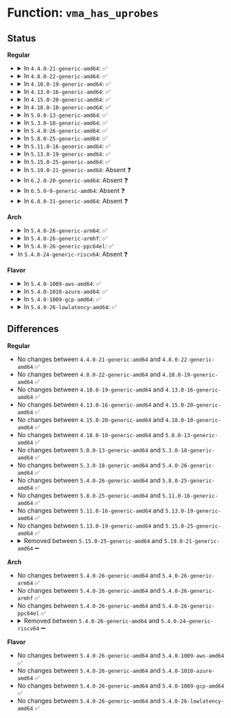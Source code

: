 # Function: <code>vma_has_uprobes</code>

## Status
<b>Regular</b>
<ul>
<li>
<details>
<summary>In <code>4.4.0-21-generic-amd64</code>: ✅</summary>

```c
bool vma_has_uprobes(struct vm_area_struct * vma, long unsigned int start, long unsigned int end)
```

```json
{
  "name": "vma_has_uprobes",
  "collision_type": "Unique Static",
  "inline_type": "No",
  "funcs": [
    {
      "addr": 18446744071580446000,
      "name": "vma_has_uprobes",
      "external": false,
      "loc": "kernel/events/uprobes.c:1089",
      "file": "kernel/events/uprobes.c",
      "inline": "seen, unknown",
      "caller_inline": [],
      "caller_func": [
        "kernel/events/uprobes.c:uprobe_munmap",
        "kernel/events/uprobes.c:uprobe_notify_resume"
      ]
    }
  ],
  "symbols": [
    {
      "addr": 18446744071580446000,
      "name": "vma_has_uprobes",
      "section": ".text",
      "bind": "STB_LOCAL",
      "size": 154
    }
  ]
}
```
</details>
</li>
<li>
<details>
<summary>In <code>4.8.0-22-generic-amd64</code>: ✅</summary>

```c
bool vma_has_uprobes(struct vm_area_struct * vma, long unsigned int start, long unsigned int end)
```

```json
{
  "name": "vma_has_uprobes",
  "collision_type": "Unique Static",
  "inline_type": "No",
  "funcs": [
    {
      "addr": 18446744071580520944,
      "name": "vma_has_uprobes",
      "external": false,
      "loc": "kernel/events/uprobes.c:1091",
      "file": "kernel/events/uprobes.c",
      "inline": "seen, unknown",
      "caller_inline": [],
      "caller_func": [
        "kernel/events/uprobes.c:uprobe_notify_resume",
        "kernel/events/uprobes.c:uprobe_munmap"
      ]
    }
  ],
  "symbols": [
    {
      "addr": 18446744071580520944,
      "name": "vma_has_uprobes",
      "section": ".text",
      "bind": "STB_LOCAL",
      "size": 154
    }
  ]
}
```
</details>
</li>
<li>
<details>
<summary>In <code>4.10.0-19-generic-amd64</code>: ✅</summary>

```c
bool vma_has_uprobes(struct vm_area_struct * vma, long unsigned int start, long unsigned int end)
```

```json
{
  "name": "vma_has_uprobes",
  "collision_type": "Unique Static",
  "inline_type": "No",
  "funcs": [
    {
      "addr": 18446744071580584928,
      "name": "vma_has_uprobes",
      "external": false,
      "loc": "kernel/events/uprobes.c:1092",
      "file": "kernel/events/uprobes.c",
      "inline": "seen, unknown",
      "caller_inline": [],
      "caller_func": [
        "kernel/events/uprobes.c:uprobe_notify_resume",
        "kernel/events/uprobes.c:uprobe_munmap"
      ]
    }
  ],
  "symbols": [
    {
      "addr": 18446744071580584928,
      "name": "vma_has_uprobes",
      "section": ".text",
      "bind": "STB_LOCAL",
      "size": 154
    }
  ]
}
```
</details>
</li>
<li>
<details>
<summary>In <code>4.13.0-16-generic-amd64</code>: ✅</summary>

```c
bool vma_has_uprobes(struct vm_area_struct * vma, long unsigned int start, long unsigned int end)
```

```json
{
  "name": "vma_has_uprobes",
  "collision_type": "Unique Static",
  "inline_type": "No",
  "funcs": [
    {
      "addr": 18446744071580615568,
      "name": "vma_has_uprobes",
      "external": false,
      "loc": "kernel/events/uprobes.c:1100",
      "file": "kernel/events/uprobes.c",
      "inline": "seen, unknown",
      "caller_inline": [],
      "caller_func": [
        "kernel/events/uprobes.c:uprobe_notify_resume",
        "kernel/events/uprobes.c:uprobe_munmap"
      ]
    }
  ],
  "symbols": [
    {
      "addr": 18446744071580615568,
      "name": "vma_has_uprobes",
      "section": ".text",
      "bind": "STB_LOCAL",
      "size": 154
    }
  ]
}
```
</details>
</li>
<li>
<details>
<summary>In <code>4.15.0-20-generic-amd64</code>: ✅</summary>

```c
bool vma_has_uprobes(struct vm_area_struct * vma, long unsigned int start, long unsigned int end)
```

```json
{
  "name": "vma_has_uprobes",
  "collision_type": "Unique Static",
  "inline_type": "No",
  "funcs": [
    {
      "addr": 18446744071580696208,
      "name": "vma_has_uprobes",
      "external": false,
      "loc": "kernel/events/uprobes.c:1100",
      "file": "kernel/events/uprobes.c",
      "inline": "seen, unknown",
      "caller_inline": [],
      "caller_func": [
        "kernel/events/uprobes.c:uprobe_notify_resume",
        "kernel/events/uprobes.c:uprobe_munmap"
      ]
    }
  ],
  "symbols": [
    {
      "addr": 18446744071580696208,
      "name": "vma_has_uprobes",
      "section": ".text",
      "bind": "STB_LOCAL",
      "size": 154
    }
  ]
}
```
</details>
</li>
<li>
<details>
<summary>In <code>4.18.0-10-generic-amd64</code>: ✅</summary>

```c
bool vma_has_uprobes(struct vm_area_struct * vma, long unsigned int start, long unsigned int end)
```

```json
{
  "name": "vma_has_uprobes",
  "collision_type": "Unique Static",
  "inline_type": "No",
  "funcs": [
    {
      "addr": 18446744071580829408,
      "name": "vma_has_uprobes",
      "external": false,
      "loc": "kernel/events/uprobes.c:1099",
      "file": "kernel/events/uprobes.c",
      "inline": "seen, unknown",
      "caller_inline": [],
      "caller_func": [
        "kernel/events/uprobes.c:uprobe_notify_resume",
        "kernel/events/uprobes.c:uprobe_munmap"
      ]
    }
  ],
  "symbols": [
    {
      "addr": 18446744071580829408,
      "name": "vma_has_uprobes",
      "section": ".text",
      "bind": "STB_LOCAL",
      "size": 158
    }
  ]
}
```
</details>
</li>
<li>
<details>
<summary>In <code>5.0.0-13-generic-amd64</code>: ✅</summary>

```c
bool vma_has_uprobes(struct vm_area_struct * vma, long unsigned int start, long unsigned int end)
```

```json
{
  "name": "vma_has_uprobes",
  "collision_type": "Unique Static",
  "inline_type": "No",
  "funcs": [
    {
      "addr": 18446744071580896528,
      "name": "vma_has_uprobes",
      "external": false,
      "loc": "kernel/events/uprobes.c:1365",
      "file": "kernel/events/uprobes.c",
      "inline": "seen, unknown",
      "caller_inline": [],
      "caller_func": [
        "kernel/events/uprobes.c:uprobe_notify_resume",
        "kernel/events/uprobes.c:uprobe_munmap"
      ]
    }
  ],
  "symbols": [
    {
      "addr": 18446744071580896528,
      "name": "vma_has_uprobes",
      "section": ".text",
      "bind": "STB_LOCAL",
      "size": 158
    }
  ]
}
```
</details>
</li>
<li>
<details>
<summary>In <code>5.3.0-18-generic-amd64</code>: ✅</summary>

```c
bool vma_has_uprobes(struct vm_area_struct * vma, long unsigned int start, long unsigned int end)
```

```json
{
  "name": "vma_has_uprobes",
  "collision_type": "Unique Static",
  "inline_type": "No",
  "funcs": [
    {
      "addr": 18446744071580994064,
      "name": "vma_has_uprobes",
      "external": false,
      "loc": "kernel/events/uprobes.c:1353",
      "file": "kernel/events/uprobes.c",
      "inline": "seen, unknown",
      "caller_inline": [],
      "caller_func": [
        "kernel/events/uprobes.c:handle_swbp",
        "kernel/events/uprobes.c:uprobe_munmap"
      ]
    }
  ],
  "symbols": [
    {
      "addr": 18446744071580994064,
      "name": "vma_has_uprobes",
      "section": ".text",
      "bind": "STB_LOCAL",
      "size": 157
    }
  ]
}
```
</details>
</li>
<li>
<details>
<summary>In <code>5.4.0-26-generic-amd64</code>: ✅</summary>

```c
bool vma_has_uprobes(struct vm_area_struct * vma, long unsigned int start, long unsigned int end)
```

```json
{
  "name": "vma_has_uprobes",
  "collision_type": "Unique Static",
  "inline_type": "No",
  "funcs": [
    {
      "addr": 18446744071581048064,
      "name": "vma_has_uprobes",
      "external": false,
      "loc": "kernel/events/uprobes.c:1405",
      "file": "kernel/events/uprobes.c",
      "inline": "seen, unknown",
      "caller_inline": [],
      "caller_func": [
        "kernel/events/uprobes.c:handle_swbp",
        "kernel/events/uprobes.c:uprobe_munmap"
      ]
    }
  ],
  "symbols": [
    {
      "addr": 18446744071581048064,
      "name": "vma_has_uprobes",
      "section": ".text",
      "bind": "STB_LOCAL",
      "size": 157
    }
  ]
}
```
</details>
</li>
<li>
<details>
<summary>In <code>5.8.0-25-generic-amd64</code>: ✅</summary>

```c
bool vma_has_uprobes(struct vm_area_struct * vma, long unsigned int start, long unsigned int end)
```

```json
{
  "name": "vma_has_uprobes",
  "collision_type": "Unique Static",
  "inline_type": "No",
  "funcs": [
    {
      "addr": 18446744071581228864,
      "name": "vma_has_uprobes",
      "external": false,
      "loc": "kernel/events/uprobes.c:1404",
      "file": "kernel/events/uprobes.c",
      "inline": "seen, unknown",
      "caller_inline": [],
      "caller_func": [
        "kernel/events/uprobes.c:find_active_uprobe",
        "kernel/events/uprobes.c:uprobe_munmap"
      ]
    }
  ],
  "symbols": [
    {
      "addr": 18446744071581228864,
      "name": "vma_has_uprobes",
      "section": ".text",
      "bind": "STB_LOCAL",
      "size": 157
    }
  ]
}
```
</details>
</li>
<li>
<details>
<summary>In <code>5.11.0-16-generic-amd64</code>: ✅</summary>

```c
bool vma_has_uprobes(struct vm_area_struct * vma, long unsigned int start, long unsigned int end)
```

```json
{
  "name": "vma_has_uprobes",
  "collision_type": "Unique Static",
  "inline_type": "No",
  "funcs": [
    {
      "addr": 18446744071581271472,
      "name": "vma_has_uprobes",
      "external": false,
      "loc": "kernel/events/uprobes.c:1404",
      "file": "kernel/events/uprobes.c",
      "inline": "seen, unknown",
      "caller_inline": [],
      "caller_func": [
        "kernel/events/uprobes.c:find_active_uprobe",
        "kernel/events/uprobes.c:uprobe_munmap"
      ]
    }
  ],
  "symbols": [
    {
      "addr": 18446744071581271472,
      "name": "vma_has_uprobes",
      "section": ".text",
      "bind": "STB_LOCAL",
      "size": 157
    }
  ]
}
```
</details>
</li>
<li>
<details>
<summary>In <code>5.13.0-19-generic-amd64</code>: ✅</summary>

```c
bool vma_has_uprobes(struct vm_area_struct * vma, long unsigned int start, long unsigned int end)
```

```json
{
  "name": "vma_has_uprobes",
  "collision_type": "Unique Static",
  "inline_type": "No",
  "funcs": [
    {
      "addr": 18446744071581290064,
      "name": "vma_has_uprobes",
      "external": false,
      "loc": "kernel/events/uprobes.c:1402",
      "file": "kernel/events/uprobes.c",
      "inline": "seen, unknown",
      "caller_inline": [],
      "caller_func": [
        "kernel/events/uprobes.c:handle_swbp",
        "kernel/events/uprobes.c:uprobe_munmap"
      ]
    }
  ],
  "symbols": [
    {
      "addr": 18446744071581290064,
      "name": "vma_has_uprobes",
      "section": ".text",
      "bind": "STB_LOCAL",
      "size": 157
    }
  ]
}
```
</details>
</li>
<li>
<details>
<summary>In <code>5.15.0-25-generic-amd64</code>: ✅</summary>

```c
bool vma_has_uprobes(struct vm_area_struct * vma, long unsigned int start, long unsigned int end)
```

```json
{
  "name": "vma_has_uprobes",
  "collision_type": "Unique Static",
  "inline_type": "No",
  "funcs": [
    {
      "addr": 18446744071581534352,
      "name": "vma_has_uprobes",
      "external": false,
      "loc": "kernel/events/uprobes.c:1403",
      "file": "kernel/events/uprobes.c",
      "inline": "seen, unknown",
      "caller_inline": [],
      "caller_func": [
        "kernel/events/uprobes.c:find_active_uprobe",
        "kernel/events/uprobes.c:uprobe_munmap"
      ]
    }
  ],
  "symbols": [
    {
      "addr": 18446744071581534352,
      "name": "vma_has_uprobes",
      "section": ".text",
      "bind": "STB_LOCAL",
      "size": 157
    }
  ]
}
```
</details>
</li>
<li>
<details>
<summary>In <code>5.19.0-21-generic-amd64</code>: Absent ❓</summary>

```json
{
  "name": "vma_has_uprobes",
  "collision_type": "Unique Static",
  "inline_type": "Full",
  "funcs": [
    {
      "addr": 18446744071581886224,
      "name": "vma_has_uprobes",
      "external": false,
      "loc": "kernel/events/uprobes.c:1398",
      "file": "kernel/events/uprobes.c",
      "inline": "not declared, inlined",
      "caller_inline": [
        "kernel/events/uprobes.c:find_active_uprobe",
        "kernel/events/uprobes.c:uprobe_munmap"
      ],
      "caller_func": []
    }
  ],
  "symbols": []
}
```
</details>
</li>
<li>
<details>
<summary>In <code>6.2.0-20-generic-amd64</code>: Absent ❓</summary>

```json
{
  "name": "vma_has_uprobes",
  "collision_type": "Unique Static",
  "inline_type": "Full",
  "funcs": [
    {
      "addr": 18446744071582319103,
      "name": "vma_has_uprobes",
      "external": false,
      "loc": "kernel/events/uprobes.c:1402",
      "file": "kernel/events/uprobes.c",
      "inline": "not declared, inlined",
      "caller_inline": [
        "kernel/events/uprobes.c:find_active_uprobe",
        "kernel/events/uprobes.c:uprobe_munmap"
      ],
      "caller_func": []
    }
  ],
  "symbols": []
}
```
</details>
</li>
<li>
<details>
<summary>In <code>6.5.0-9-generic-amd64</code>: Absent ❓</summary>

```json
{
  "name": "vma_has_uprobes",
  "collision_type": "Unique Static",
  "inline_type": "Full",
  "funcs": [
    {
      "addr": 18446744071582520281,
      "name": "vma_has_uprobes",
      "external": false,
      "loc": "kernel/events/uprobes.c:1399",
      "file": "kernel/events/uprobes.c",
      "inline": "not declared, inlined",
      "caller_inline": [
        "kernel/events/uprobes.c:find_active_uprobe",
        "kernel/events/uprobes.c:uprobe_munmap"
      ],
      "caller_func": []
    }
  ],
  "symbols": []
}
```
</details>
</li>
<li>
<details>
<summary>In <code>6.8.0-31-generic-amd64</code>: Absent ❓</summary>

```json
{
  "name": "vma_has_uprobes",
  "collision_type": "Unique Static",
  "inline_type": "Full",
  "funcs": [
    {
      "addr": 18446744071582689160,
      "name": "vma_has_uprobes",
      "external": false,
      "loc": "kernel/events/uprobes.c:1399",
      "file": "kernel/events/uprobes.c",
      "inline": "not declared, inlined",
      "caller_inline": [
        "kernel/events/uprobes.c:find_active_uprobe",
        "kernel/events/uprobes.c:uprobe_munmap"
      ],
      "caller_func": []
    }
  ],
  "symbols": []
}
```
</details>
</li>
</ul>
<b>Arch</b>
<ul>
<li>
<details>
<summary>In <code>5.4.0-26-generic-arm64</code>: ✅</summary>

```c
bool vma_has_uprobes(struct vm_area_struct * vma, long unsigned int start, long unsigned int end)
```

```json
{
  "name": "vma_has_uprobes",
  "collision_type": "Unique Static",
  "inline_type": "No",
  "funcs": [
    {
      "addr": 18446603336492404592,
      "name": "vma_has_uprobes",
      "external": false,
      "loc": "kernel/events/uprobes.c:1405",
      "file": "kernel/events/uprobes.c",
      "inline": "seen, unknown",
      "caller_inline": [],
      "caller_func": [
        "kernel/events/uprobes.c:uprobe_notify_resume",
        "kernel/events/uprobes.c:uprobe_munmap"
      ]
    }
  ],
  "symbols": [
    {
      "addr": 18446603336492404592,
      "name": "vma_has_uprobes",
      "section": ".text",
      "bind": "STB_LOCAL",
      "size": 304
    }
  ]
}
```
</details>
</li>
<li>
<details>
<summary>In <code>5.4.0-26-generic-armhf</code>: ✅</summary>

```c
bool vma_has_uprobes(struct vm_area_struct * vma, long unsigned int start, long unsigned int end)
```

```json
{
  "name": "vma_has_uprobes",
  "collision_type": "Unique Static",
  "inline_type": "No",
  "funcs": [
    {
      "addr": 3226288200,
      "name": "vma_has_uprobes",
      "external": false,
      "loc": "kernel/events/uprobes.c:1405",
      "file": "kernel/events/uprobes.c",
      "inline": "seen, unknown",
      "caller_inline": [],
      "caller_func": [
        "kernel/events/uprobes.c:handle_swbp",
        "kernel/events/uprobes.c:uprobe_munmap"
      ]
    }
  ],
  "symbols": [
    {
      "addr": 3226288200,
      "name": "vma_has_uprobes",
      "section": ".text",
      "bind": "STB_LOCAL",
      "size": 212
    }
  ]
}
```
</details>
</li>
<li>
<details>
<summary>In <code>5.4.0-26-generic-ppc64el</code>: ✅</summary>

```c
bool vma_has_uprobes(struct vm_area_struct * vma, long unsigned int start, long unsigned int end)
```

```json
{
  "name": "vma_has_uprobes",
  "collision_type": "Unique Static",
  "inline_type": "No",
  "funcs": [
    {
      "addr": 13835058055285668592,
      "name": "vma_has_uprobes",
      "external": false,
      "loc": "kernel/events/uprobes.c:1405",
      "file": "kernel/events/uprobes.c",
      "inline": "seen, unknown",
      "caller_inline": [],
      "caller_func": [
        "kernel/events/uprobes.c:handle_swbp",
        "kernel/events/uprobes.c:uprobe_munmap"
      ]
    }
  ],
  "symbols": [
    {
      "addr": 13835058055285668592,
      "name": "vma_has_uprobes",
      "section": ".text",
      "bind": "STB_LOCAL",
      "size": 352
    }
  ]
}
```
</details>
</li>
<li>
In <code>5.4.0-24-generic-riscv64</code>: Absent ❓
</li>
</ul>
<b>Flavor</b>
<ul>
<li>
<details>
<summary>In <code>5.4.0-1009-aws-amd64</code>: ✅</summary>

```c
bool vma_has_uprobes(struct vm_area_struct * vma, long unsigned int start, long unsigned int end)
```

```json
{
  "name": "vma_has_uprobes",
  "collision_type": "Unique Static",
  "inline_type": "No",
  "funcs": [
    {
      "addr": 18446744071581016912,
      "name": "vma_has_uprobes",
      "external": false,
      "loc": "kernel/events/uprobes.c:1405",
      "file": "kernel/events/uprobes.c",
      "inline": "seen, unknown",
      "caller_inline": [],
      "caller_func": [
        "kernel/events/uprobes.c:handle_swbp",
        "kernel/events/uprobes.c:uprobe_munmap"
      ]
    }
  ],
  "symbols": [
    {
      "addr": 18446744071581016912,
      "name": "vma_has_uprobes",
      "section": ".text",
      "bind": "STB_LOCAL",
      "size": 157
    }
  ]
}
```
</details>
</li>
<li>
<details>
<summary>In <code>5.4.0-1010-azure-amd64</code>: ✅</summary>

```c
bool vma_has_uprobes(struct vm_area_struct * vma, long unsigned int start, long unsigned int end)
```

```json
{
  "name": "vma_has_uprobes",
  "collision_type": "Unique Static",
  "inline_type": "No",
  "funcs": [
    {
      "addr": 18446744071580963040,
      "name": "vma_has_uprobes",
      "external": false,
      "loc": "kernel/events/uprobes.c:1405",
      "file": "kernel/events/uprobes.c",
      "inline": "seen, unknown",
      "caller_inline": [],
      "caller_func": [
        "kernel/events/uprobes.c:handle_swbp",
        "kernel/events/uprobes.c:uprobe_munmap"
      ]
    }
  ],
  "symbols": [
    {
      "addr": 18446744071580963040,
      "name": "vma_has_uprobes",
      "section": ".text",
      "bind": "STB_LOCAL",
      "size": 157
    }
  ]
}
```
</details>
</li>
<li>
<details>
<summary>In <code>5.4.0-1009-gcp-amd64</code>: ✅</summary>

```c
bool vma_has_uprobes(struct vm_area_struct * vma, long unsigned int start, long unsigned int end)
```

```json
{
  "name": "vma_has_uprobes",
  "collision_type": "Unique Static",
  "inline_type": "No",
  "funcs": [
    {
      "addr": 18446744071581008112,
      "name": "vma_has_uprobes",
      "external": false,
      "loc": "kernel/events/uprobes.c:1405",
      "file": "kernel/events/uprobes.c",
      "inline": "seen, unknown",
      "caller_inline": [],
      "caller_func": [
        "kernel/events/uprobes.c:handle_swbp",
        "kernel/events/uprobes.c:uprobe_munmap"
      ]
    }
  ],
  "symbols": [
    {
      "addr": 18446744071581008112,
      "name": "vma_has_uprobes",
      "section": ".text",
      "bind": "STB_LOCAL",
      "size": 157
    }
  ]
}
```
</details>
</li>
<li>
<details>
<summary>In <code>5.4.0-26-lowlatency-amd64</code>: ✅</summary>

```c
bool vma_has_uprobes(struct vm_area_struct * vma, long unsigned int start, long unsigned int end)
```

```json
{
  "name": "vma_has_uprobes",
  "collision_type": "Unique Static",
  "inline_type": "No",
  "funcs": [
    {
      "addr": 18446744071581068224,
      "name": "vma_has_uprobes",
      "external": false,
      "loc": "kernel/events/uprobes.c:1405",
      "file": "kernel/events/uprobes.c",
      "inline": "seen, unknown",
      "caller_inline": [],
      "caller_func": [
        "kernel/events/uprobes.c:handle_swbp",
        "kernel/events/uprobes.c:uprobe_munmap"
      ]
    }
  ],
  "symbols": [
    {
      "addr": 18446744071581068224,
      "name": "vma_has_uprobes",
      "section": ".text",
      "bind": "STB_LOCAL",
      "size": 155
    }
  ]
}
```
</details>
</li>
</ul>

## Differences
<b>Regular</b>
<ul>
<li>
No changes between <code>4.4.0-21-generic-amd64</code> and <code>4.8.0-22-generic-amd64</code> ✅
</li>
<li>
No changes between <code>4.8.0-22-generic-amd64</code> and <code>4.10.0-19-generic-amd64</code> ✅
</li>
<li>
No changes between <code>4.10.0-19-generic-amd64</code> and <code>4.13.0-16-generic-amd64</code> ✅
</li>
<li>
No changes between <code>4.13.0-16-generic-amd64</code> and <code>4.15.0-20-generic-amd64</code> ✅
</li>
<li>
No changes between <code>4.15.0-20-generic-amd64</code> and <code>4.18.0-10-generic-amd64</code> ✅
</li>
<li>
No changes between <code>4.18.0-10-generic-amd64</code> and <code>5.0.0-13-generic-amd64</code> ✅
</li>
<li>
No changes between <code>5.0.0-13-generic-amd64</code> and <code>5.3.0-18-generic-amd64</code> ✅
</li>
<li>
No changes between <code>5.3.0-18-generic-amd64</code> and <code>5.4.0-26-generic-amd64</code> ✅
</li>
<li>
No changes between <code>5.4.0-26-generic-amd64</code> and <code>5.8.0-25-generic-amd64</code> ✅
</li>
<li>
No changes between <code>5.8.0-25-generic-amd64</code> and <code>5.11.0-16-generic-amd64</code> ✅
</li>
<li>
No changes between <code>5.11.0-16-generic-amd64</code> and <code>5.13.0-19-generic-amd64</code> ✅
</li>
<li>
No changes between <code>5.13.0-19-generic-amd64</code> and <code>5.15.0-25-generic-amd64</code> ✅
</li>
<li>
<details>
<summary>Removed between <code>5.15.0-25-generic-amd64</code> and <code>5.19.0-21-generic-amd64</code> ➖</summary>

```c
bool vma_has_uprobes(struct vm_area_struct * vma, long unsigned int start, long unsigned int end)
```
</details>
</li>
</ul>
<b>Arch</b>
<ul>
<li>
No changes between <code>5.4.0-26-generic-amd64</code> and <code>5.4.0-26-generic-arm64</code> ✅
</li>
<li>
No changes between <code>5.4.0-26-generic-amd64</code> and <code>5.4.0-26-generic-armhf</code> ✅
</li>
<li>
No changes between <code>5.4.0-26-generic-amd64</code> and <code>5.4.0-26-generic-ppc64el</code> ✅
</li>
<li>
<details>
<summary>Removed between <code>5.4.0-26-generic-amd64</code> and <code>5.4.0-24-generic-riscv64</code> ➖</summary>

```c
bool vma_has_uprobes(struct vm_area_struct * vma, long unsigned int start, long unsigned int end)
```
</details>
</li>
</ul>
<b>Flavor</b>
<ul>
<li>
No changes between <code>5.4.0-26-generic-amd64</code> and <code>5.4.0-1009-aws-amd64</code> ✅
</li>
<li>
No changes between <code>5.4.0-26-generic-amd64</code> and <code>5.4.0-1010-azure-amd64</code> ✅
</li>
<li>
No changes between <code>5.4.0-26-generic-amd64</code> and <code>5.4.0-1009-gcp-amd64</code> ✅
</li>
<li>
No changes between <code>5.4.0-26-generic-amd64</code> and <code>5.4.0-26-lowlatency-amd64</code> ✅
</li>
</ul>
